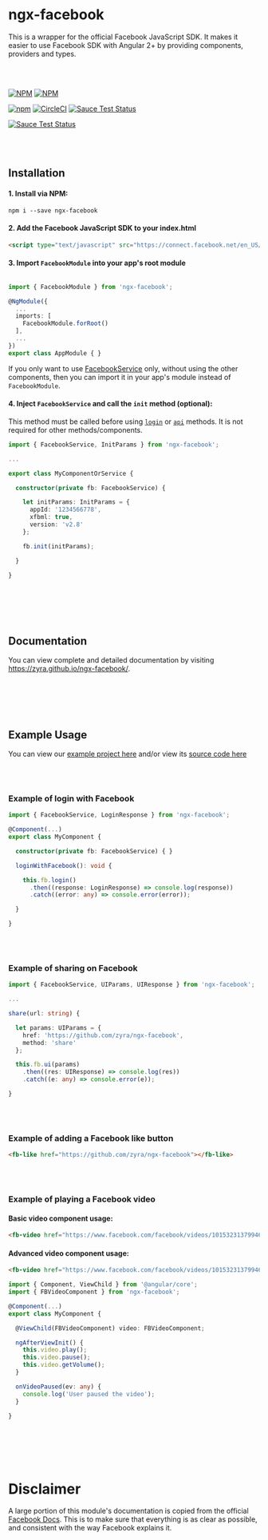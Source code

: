 # ngx-facebook

This is a wrapper for the official Facebook JavaScript SDK. It makes it easier to use Facebook SDK with Angular 2+ by providing components, providers and types.

<br><br>

[![NPM](https://nodei.co/npm/ng2-facebook-sdk.png?stars&downloads)](https://nodei.co/npm/ng2-facebook-sdk/)
[![NPM](https://nodei.co/npm-dl/ng2-facebook-sdk.png?months=6&height=2)](https://nodei.co/npm/ng2-facebook-sdk/)

[![npm](https://img.shields.io/npm/l/express.svg)](https://www.npmjs.com/package/ngx-facebook)
[![CircleCI](https://img.shields.io/circleci/project/github/zyra/ngx-facebook.svg)](https://circleci.com/gh/zyra/ngx-facebook)
[![Sauce Test Status](https://saucelabs.com/buildstatus/ng2facebooksdk)](https://saucelabs.com/u/ng2facebooksdk)

[![Sauce Test Status](https://saucelabs.com/browser-matrix/ng2facebooksdk.svg)](https://saucelabs.com/u/ng2facebooksdk)

<br><br>

## Installation

#### 1. Install via NPM:

```shell
npm i --save ngx-facebook
```

#### 2. Add the Facebook JavaScript SDK to your index.html
```html
<script type="text/javascript" src="https://connect.facebook.net/en_US/sdk.js"></script>
```

#### 3. Import `FacebookModule` into your app's root module
```typescript

import { FacebookModule } from 'ngx-facebook';

@NgModule({
  ...
  imports: [
    FacebookModule.forRoot()
  ],
  ...
})
export class AppModule { }

```

If you only want to use [FacebookService](https://zyra.github.io/ngx-facebook/facebook-service) only, without using the other components, then you can import it in your app's module instead of `FacebookModule`.

#### 4. Inject `FacebookService` and call the `init` method (optional):
This method must be called before using [`login`](http://zyra.github.io/ngx-facebook/facebook-service/#login) or [`api`](http://zyra.github.io/ngx-facebook/facebook-service/#api) methods. It is not required for other methods/components.

```typescript
import { FacebookService, InitParams } from 'ngx-facebook';

...

export class MyComponentOrService {

  constructor(private fb: FacebookService) {

    let initParams: InitParams = {
      appId: '1234566778',
      xfbml: true,
      version: 'v2.8'
    };

    fb.init(initParams);

  }

}
```

<br><br><br><br>

## Documentation
You can view complete and detailed documentation by visiting https://zyra.github.io/ngx-facebook/.

<br><br><br><br>

## Example Usage

You can view our [example project here](https://zyra.github.io/ngx-facebook-example/) and/or view its [source code here](https://github.com/zyra/ngx-facebook-example/)

<br><br>

### Example of login with Facebook

```typescript
import { FacebookService, LoginResponse } from 'ngx-facebook';

@Component(...)
export class MyComponent {

  constructor(private fb: FacebookService) { }

  loginWithFacebook(): void {

    this.fb.login()
      .then((response: LoginResponse) => console.log(response))
      .catch((error: any) => console.error(error));

  }

}
```

<br><br>

### Example of sharing on Facebook
```typescript
import { FacebookService, UIParams, UIResponse } from 'ngx-facebook';

...

share(url: string) {

  let params: UIParams = {
    href: 'https://github.com/zyra/ngx-facebook',
    method: 'share'
  };

  this.fb.ui(params)
    .then((res: UIResponse) => console.log(res))
    .catch((e: any) => console.error(e));

}
```

<br><br>

### Example of adding a Facebook like button
```html
<fb-like href="https://github.com/zyra/ngx-facebook"></fb-like>
```

<br><br>

### Example of playing a Facebook video

#### Basic video component usage:
```html
<fb-video href="https://www.facebook.com/facebook/videos/10153231379946729/"></fb-video>
```

#### Advanced video component usage:
```html
<fb-video href="https://www.facebook.com/facebook/videos/10153231379946729/" (paused)="onVideoPaused($event)"></fb-video>
```
```typescript
import { Component, ViewChild } from '@angular/core';
import { FBVideoComponent } from 'ngx-facebook';

@Component(...)
export class MyComponent {

  @ViewChild(FBVideoComponent) video: FBVideoComponent;

  ngAfterViewInit() {
    this.video.play();
    this.video.pause();
    this.video.getVolume();
  }

  onVideoPaused(ev: any) {
    console.log('User paused the video');
  }

}
```

<br><br><br><br>

# Disclaimer
A large portion of this module's documentation is copied from the official [Facebook Docs](https://developers.facebook.com/docs/). This is to make sure that everything is as clear as possible, and consistent with the way Facebook explains it.
